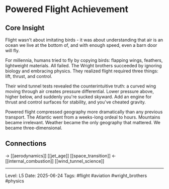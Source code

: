 # Powered Flight Achievement

## Core Insight
Flight wasn't about imitating birds - it was about understanding that air is an ocean we live at the bottom of, and with enough speed, even a barn door will fly.

For millennia, humans tried to fly by copying birds: flapping wings, feathers, lightweight materials. All failed. The Wright brothers succeeded by ignoring biology and embracing physics. They realized flight required three things: lift, thrust, and control.

Their wind tunnel tests revealed the counterintuitive truth: a curved wing moving through air creates pressure differential. Lower pressure above, higher below, and suddenly you're sucked skyward. Add an engine for thrust and control surfaces for stability, and you've cheated gravity.

Powered flight compressed geography more dramatically than any previous transport. The Atlantic went from a weeks-long ordeal to hours. Mountains became irrelevant. Weather became the only geography that mattered. We became three-dimensional.

## Connections
→ [[aerodynamics]] [[jet_age]] [[space_transition]]
← [[internal_combustion]] [[wind_tunnel_science]]

---
Level: L5
Date: 2025-06-24
Tags: #flight #aviation #wright_brothers #physics